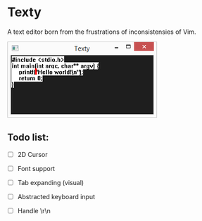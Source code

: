 Texty
=====

A text editor born from the frustrations of inconsistensies of Vim.

![Screenshot](screenshot.png)

## Todo list:

- [ ] 2D Cursor
- [ ] Font support
- [ ] Tab expanding (visual)
- [ ] Abstracted keyboard input
- [ ] Handle \r\n

